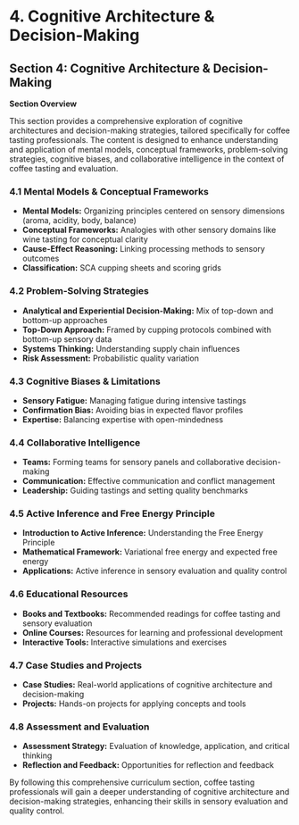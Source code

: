 # 4. Cognitive Architecture & Decision-Making

## Section 4: Cognitive Architecture & Decision-Making

**Section Overview**

This section provides a comprehensive exploration of cognitive architectures and decision-making strategies, tailored specifically for coffee tasting professionals. The content is designed to enhance understanding and application of mental models, conceptual frameworks, problem-solving strategies, cognitive biases, and collaborative intelligence in the context of coffee tasting and evaluation.

### 4.1 Mental Models & Conceptual Frameworks

- **Mental Models:** Organizing principles centered on sensory dimensions (aroma, acidity, body, balance)
- **Conceptual Frameworks:** Analogies with other sensory domains like wine tasting for conceptual clarity
- **Cause-Effect Reasoning:** Linking processing methods to sensory outcomes
- **Classification:** SCA cupping sheets and scoring grids

### 4.2 Problem-Solving Strategies

- **Analytical and Experiential Decision-Making:** Mix of top-down and bottom-up approaches
- **Top-Down Approach:** Framed by cupping protocols combined with bottom-up sensory data
- **Systems Thinking:** Understanding supply chain influences
- **Risk Assessment:** Probabilistic quality variation

### 4.3 Cognitive Biases & Limitations

- **Sensory Fatigue:** Managing fatigue during intensive tastings
- **Confirmation Bias:** Avoiding bias in expected flavor profiles
- **Expertise:** Balancing expertise with open-mindedness

### 4.4 Collaborative Intelligence

- **Teams:** Forming teams for sensory panels and collaborative decision-making
- **Communication:** Effective communication and conflict management
- **Leadership:** Guiding tastings and setting quality benchmarks

### 4.5 Active Inference and Free Energy Principle

- **Introduction to Active Inference:** Understanding the Free Energy Principle
- **Mathematical Framework:** Variational free energy and expected free energy
- **Applications:** Active inference in sensory evaluation and quality control

### 4.6 Educational Resources

- **Books and Textbooks:** Recommended readings for coffee tasting and sensory evaluation
- **Online Courses:** Resources for learning and professional development
- **Interactive Tools:** Interactive simulations and exercises

### 4.7 Case Studies and Projects

- **Case Studies:** Real-world applications of cognitive architecture and decision-making
- **Projects:** Hands-on projects for applying concepts and tools

### 4.8 Assessment and Evaluation

- **Assessment Strategy:** Evaluation of knowledge, application, and critical thinking
- **Reflection and Feedback:** Opportunities for reflection and feedback

By following this comprehensive curriculum section, coffee tasting professionals will gain a deeper understanding of cognitive architecture and decision-making strategies, enhancing their skills in sensory evaluation and quality control.